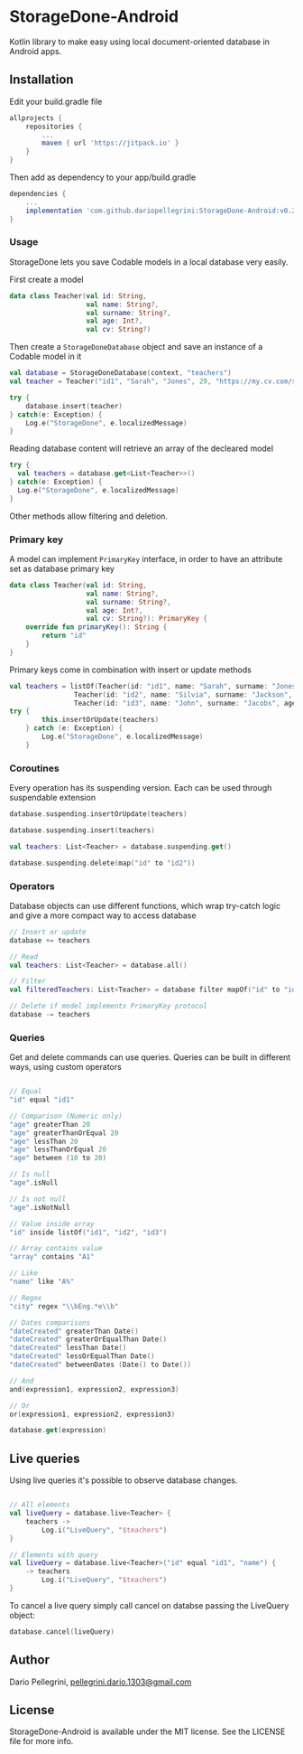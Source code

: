 # StorageDone-Android
Kotlin library to make easy using local document-oriented database in Android apps.

## Installation

Edit your build.gradle file
``` groovy
allprojects {
    repositories {
        ...
        maven { url 'https://jitpack.io' }
    }
}
```
Then add as dependency to your app/build.gradle
``` groovy
dependencies {
    ...
    implementation 'com.github.dariopellegrini:StorageDone-Android:v0.2'
}
```

### Usage
StorageDone lets you save Codable models in a local database very easily.

First create a model
```kotlin
data class Teacher(val id: String,
                   val name: String?,
                   val surname: String?,
                   val age: Int?,
                   val cv: String?)
```

Then create a `StorageDoneDatabase` object and save an instance of a Codable model in it
```kotlin
val database = StorageDoneDatabase(context, "teachers")
val teacher = Teacher("id1", "Sarah", "Jones", 29, "https://my.cv.com/sarah_jones")

try {
    database.insert(teacher)
} catch(e: Exception) {
    Log.e("StorageDone", e.localizedMessage)
}
```

Reading database content will retrieve an array of the decleared model
```kotlin
try {
  val teachers = database.get<List<Teacher>>()
} catch(e: Exception) {
  Log.e("StorageDone", e.localizedMessage)
}
```

Other methods allow filtering and deletion.

### Primary key
A model can implement `PrimaryKey` interface, in order to have an attribute set as database primary key
```kotlin
data class Teacher(val id: String,
                   val name: String?,
                   val surname: String?,
                   val age: Int?,
                   val cv: String?): PrimaryKey {
    override fun primaryKey(): String {
        return "id"
    }
}
```

Primary keys come in combination with insert or update methods
```kotlin
val teachers = listOf(Teacher(id: "id1", name: "Sarah", surname: "Jones", age: 29, cv: "https://my.cv.com/sarah_jones"),
                Teacher(id: "id2", name: "Silvia", surname: "Jackson", age: 29, cv: "https://my.cv.com/silvia_jackson"),
                Teacher(id: "id3", name: "John", surname: "Jacobs", age: 30, cv: "https://my.cv.com/john_jackobs"))      
try {
        this.insertOrUpdate(teachers)
    } catch (e: Exception) {
        Log.e("StorageDone", e.localizedMessage)
    }
```

### Coroutines
Every operation has its suspending version. Each can be used through suspendable extension
```kotlin
database.suspending.insertOrUpdate(teachers)

database.suspending.insert(teachers)

val teachers: List<Teacher> = database.suspending.get()

database.suspending.delete(map("id" to "id2"))

```

### Operators
Database objects can use different functions, which wrap try-catch logic and give a more compact way to access database
```kotlin
// Insert or update
database += teachers

// Read
val teachers: List<Teacher> = database.all()

// Filter
val filteredTeachers: List<Teacher> = database filter mapOf("id" to "id2")

// Delete if model implements PrimaryKey protocol
database -= teachers
```

### Queries
Get and delete commands can use queries. Queries can be built in different ways, using custom operators

```kotlin

// Equal
"id" equal "id1"

// Comparison (Numeric only)
"age" greaterThan 20
"age" greaterThanOrEqual 20
"age" lessThan 20
"age" lessThanOrEqual 20
"age" between (10 to 20)

// Is null
"age".isNull

// Is not null
"age".isNotNull

// Value inside array
"id" inside listOf("id1", "id2", "id3")

// Array contains value
"array" contains "A1"

// Like
"name" like "A%"

// Regex
"city" regex "\\bEng.*e\\b"

// Dates comparisons
"dateCreated" greaterThan Date()
"dateCreated" greaterOrEqualThan Date()
"dateCreated" lessThan Date()
"dateCreated" lessOrEqualThan Date()
"dateCreated" betweenDates (Date() to Date())

// And
and(expression1, expression2, expression3)

// Or
or(expression1, expression2, expression3)

database.get(expression)
```

## Live queries
Using live queries it's possible to observe database changes.
```kotlin

// All elements
val liveQuery = database.live<Teacher> {
    teachers ->
        Log.i("LiveQuery", "$teachers")
}

// Elements with query
val liveQuery = database.live<Teacher>("id" equal "id1", "name") {
    -> teachers
        Log.i("LiveQuery", "$teachers")
}
```

To cancel a live query simply call cancel on databse passing the LiveQuery object:
```kotlin
database.cancel(liveQuery)
```

## Author

Dario Pellegrini, pellegrini.dario.1303@gmail.com

## License

StorageDone-Android is available under the MIT license. See the LICENSE file for more info.
